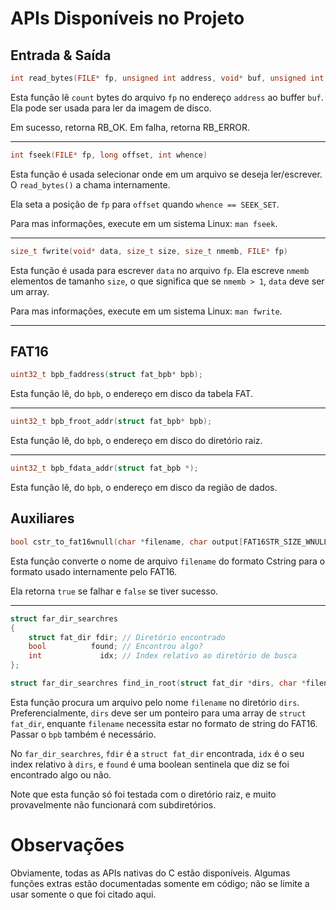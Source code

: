 # APIs Disponíveis no Projeto

## Entrada & Saída

```c
int read_bytes(FILE* fp, unsigned int address, void* buf, unsigned int count)
```

Esta função lê `count` bytes do arquivo `fp` no endereço `address` ao buffer `buf`.
Ela pode ser usada para ler da imagem de disco.

Em sucesso, retorna RB_OK. Em falha, retorna RB_ERROR.

---

```c
int fseek(FILE* fp, long offset, int whence)
```

Esta função é usada selecionar onde em um arquivo se deseja ler/escrever. O `read_bytes()`
a chama internamente.

Ela seta a posição de `fp` para `offset` quando `whence == SEEK_SET`.

Para mas informações, execute em um sistema Linux: `man fseek`.

---

```c
size_t fwrite(void* data, size_t size, size_t nmemb, FILE* fp)
```

Esta função é usada para escrever `data` no arquivo `fp`. Ela escreve `nmemb`
elementos de tamanho `size`, o que significa que se `nmemb > 1`, `data` deve ser um array.

Para mas informações, execute em um sistema Linux: `man fwrite`.

---

## FAT16

```c
uint32_t bpb_faddress(struct fat_bpb* bpb);
```

Esta função lê, do `bpb`, o endereço em disco da tabela FAT.

---

```c
uint32_t bpb_froot_addr(struct fat_bpb* bpb);
```

Esta função lê, do `bpb`, o endereço em disco do diretório raiz.

---

```c
uint32_t bpb_fdata_addr(struct fat_bpb *);
```

Esta função lê, do `bpb`, o endereço em disco da região de dados.

## Auxiliares

```c
bool cstr_to_fat16wnull(char *filename, char output[FAT16STR_SIZE_WNULL]);
```

Esta função converte o nome de arquivo `filename` do formato Cstring para o formato
usado internamente pelo FAT16.

Ela retorna `true` se falhar e `false` se tiver sucesso.

---

```c
struct far_dir_searchres
{
	struct fat_dir fdir; // Diretório encontrado
	bool          found; // Encontrou algo?
	int             idx; // Index relativo ao diretório de busca
};

struct far_dir_searchres find_in_root(struct fat_dir *dirs, char *filename, struct fat_bpb *bpb);
```

Esta função procura um arquivo pelo nome `filename` no diretório `dirs`. Preferencialmente, `dirs` deve
ser um ponteiro para uma array de `struct fat_dir`, enquante `filename` necessita estar no formato
de string do FAT16. Passar o `bpb` também é necessário.

No `far_dir_searchres`, `fdir` é a `struct fat_dir` encontrada, `idx` é o seu index relativo à `dirs`,
e `found` é uma boolean sentinela que diz se foi encontrado algo ou não.

Note que esta função só foi testada com o diretório raiz, e muito provavelmente não funcionará com
subdiretórios.

# Observações

Obviamente, todas as APIs nativas do C estão disponíveis. Algumas funções extras estão documentadas
somente em código; não se limite a usar somente o que foi citado aqui.
